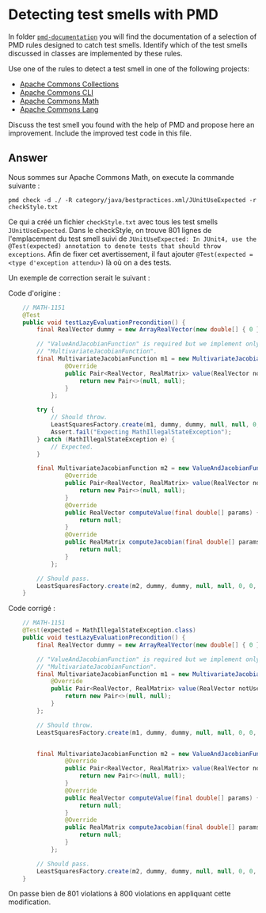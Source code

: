 # Detecting test smells with PMD

In folder [`pmd-documentation`](../pmd-documentation) you will find the documentation of a selection of PMD rules designed to catch test smells.
Identify which of the test smells discussed in classes are implemented by these rules.

Use one of the rules to detect a test smell in one of the following projects:

- [Apache Commons Collections](https://github.com/apache/commons-collections)
- [Apache Commons CLI](https://github.com/apache/commons-cli)
- [Apache Commons Math](https://github.com/apache/commons-math)
- [Apache Commons Lang](https://github.com/apache/commons-lang)

Discuss the test smell you found with the help of PMD and propose here an improvement.
Include the improved test code in this file.

## Answer

Nous sommes sur Apache Commons Math, on execute la commande suivante :

`pmd check -d ./ -R category/java/bestpractices.xml/JUnitUseExpected -r checkStyle.txt`

Ce qui a créé un fichier `checkStyle.txt` avec tous les test smells `JUnitUseExpected`.
Dans le checkStyle, on trouve 801 lignes de l'emplacement du test smell suivi de `JUnitUseExpected:	In JUnit4, use the @Test(expected) annotation to denote tests that should throw exceptions`.
Afin de fixer cet avertissement, il faut ajouter `@Test(expected = <type d'exception attendu>)` là où on a des tests.

Un exemple de correction serait le suivant : 

Code d'origine :

```java
    // MATH-1151
    @Test
    public void testLazyEvaluationPrecondition() {
        final RealVector dummy = new ArrayRealVector(new double[] { 0 });

        // "ValueAndJacobianFunction" is required but we implement only
        // "MultivariateJacobianFunction".
        final MultivariateJacobianFunction m1 = new MultivariateJacobianFunction() {
                @Override
                public Pair<RealVector, RealMatrix> value(RealVector notUsed) {
                    return new Pair<>(null, null);
                }
            };

        try {
            // Should throw.
            LeastSquaresFactory.create(m1, dummy, dummy, null, null, 0, 0, true, null);
            Assert.fail("Expecting MathIllegalStateException");
        } catch (MathIllegalStateException e) {
            // Expected.
        }

        final MultivariateJacobianFunction m2 = new ValueAndJacobianFunction() {
                @Override
                public Pair<RealVector, RealMatrix> value(RealVector notUsed) {
                    return new Pair<>(null, null);
                }
                @Override
                public RealVector computeValue(final double[] params) {
                    return null;
                }
                @Override
                public RealMatrix computeJacobian(final double[] params) {
                    return null;
                }
            };

        // Should pass.
        LeastSquaresFactory.create(m2, dummy, dummy, null, null, 0, 0, true, null);
    }

```

Code corrigé :


```java
    // MATH-1151
    @Test(expected = MathIllegalStateException.class)
    public void testLazyEvaluationPrecondition() {
        final RealVector dummy = new ArrayRealVector(new double[] { 0 });

        // "ValueAndJacobianFunction" is required but we implement only
        // "MultivariateJacobianFunction".
        final MultivariateJacobianFunction m1 = new MultivariateJacobianFunction() {
            @Override
            public Pair<RealVector, RealMatrix> value(RealVector notUsed) {
                return new Pair<>(null, null);
            }
        };

        // Should throw.
        LeastSquaresFactory.create(m1, dummy, dummy, null, null, 0, 0, true, null);


        final MultivariateJacobianFunction m2 = new ValueAndJacobianFunction() {
                @Override
                public Pair<RealVector, RealMatrix> value(RealVector notUsed) {
                    return new Pair<>(null, null);
                }
                @Override
                public RealVector computeValue(final double[] params) {
                    return null;
                }
                @Override
                public RealMatrix computeJacobian(final double[] params) {
                    return null;
                }
            };

        // Should pass.
        LeastSquaresFactory.create(m2, dummy, dummy, null, null, 0, 0, true, null);
    }

```

On passe bien de 801 violations à 800 violations en appliquant cette modification.

